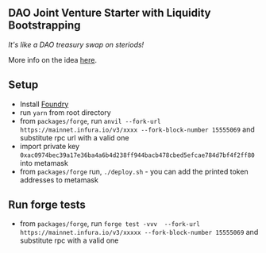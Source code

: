 ## DAO Joint Venture Starter with Liquidity Bootstrapping

*It's like a DAO treasury swap on steriods!*

More info on the idea [here](https://gist.github.com/anthonymartin/ba5f0755ee506c068a33c23593facbbc). 

## Setup

* Install [Foundry](https://github.com/foundry-rs/foundry)
* run `yarn` from root directory
* from  `packages/forge`, run `anvil --fork-url https://mainnet.infura.io/v3/xxxx --fork-block-number 15555069` and substitute rpc url with a valid one
* import private key `0xac0974bec39a17e36ba4a6b4d238ff944bacb478cbed5efcae784d7bf4f2ff80` into metamask
* from `packages/forge` run, `./deploy.sh` - you can add the printed token addresses to metamask


## Run forge tests

* from `packages/forge`, run `forge test -vvv  --fork-url https://mainnet.infura.io/v3/xxxxx --fork-block-number 15555069` and substitute rpc with a valid one